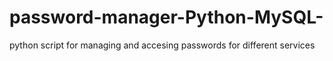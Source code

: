 # password-manager-Python-MySQL-
python script for managing and accesing passwords for different services
